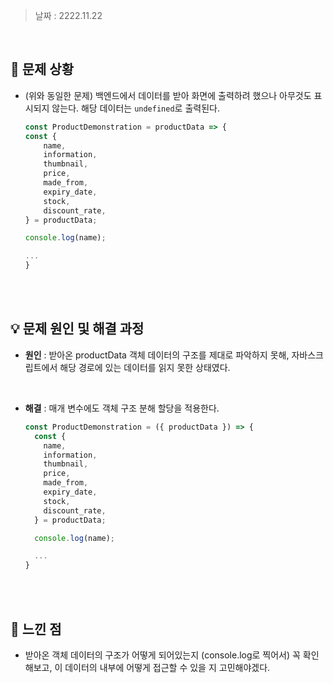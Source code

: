 > 날짜 : 2222.11.22

<br />

## 🚨 문제 상황

- (위와 동일한 문제) 백엔드에서 데이터를 받아 화면에 출력하려 했으나 아무것도 표시되지 않는다. 해당 데이터는 <code>undefined</code>로 출력된다.

  ```js
  const ProductDemonstration = productData => {
  const {
      name,
      information,
      thumbnail,
      price,
      made_from,
      expiry_date,
      stock,
      discount_rate,
  } = productData;

  console.log(name);

  ...
  }
  ```

<br /><br />

## 💡 문제 원인 및 해결 과정

- <strong>원인</strong> : 받아온 productData 객체 데이터의 구조를 제대로 파악하지 못해, 자바스크립트에서 해당 경로에 있는 데이터를 읽지 못한 상태였다.

<br />

- <strong>해결</strong> : 매개 변수에도 객체 구조 분해 할당을 적용한다.

  ```js
  const ProductDemonstration = ({ productData }) => {
    const {
      name,
      information,
      thumbnail,
      price,
      made_from,
      expiry_date,
      stock,
      discount_rate,
    } = productData;

    console.log(name);

    ...
  }
  ```

<br /><br />

## 💬 느낀 점

- 받아온 객체 데이터의 구조가 어떻게 되어있는지 (console.log로 찍어서) 꼭 확인해보고, 이 데이터의 내부에 어떻게 접근할 수 있을 지 고민해야겠다.

<br /><br />
